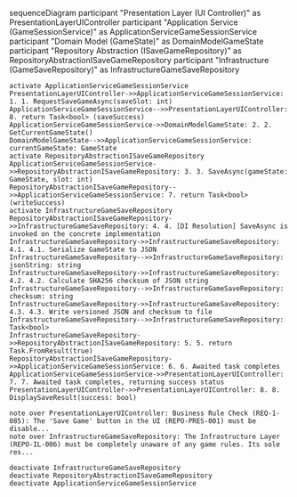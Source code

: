 sequenceDiagram
    participant "Presentation Layer (UI Controller)" as PresentationLayerUIController
    participant "Application Service (GameSessionService)" as ApplicationServiceGameSessionService
    participant "Domain Model (GameState)" as DomainModelGameState
    participant "Repository Abstraction (ISaveGameRepository)" as RepositoryAbstractionISaveGameRepository
    participant "Infrastructure (GameSaveRepository)" as InfrastructureGameSaveRepository

    activate ApplicationServiceGameSessionService
    PresentationLayerUIController->>ApplicationServiceGameSessionService: 1. 1. RequestSaveGameAsync(saveSlot: int)
    ApplicationServiceGameSessionService-->>PresentationLayerUIController: 8. return Task<bool> (saveSuccess)
    ApplicationServiceGameSessionService->>DomainModelGameState: 2. 2. GetCurrentGameState()
    DomainModelGameState-->>ApplicationServiceGameSessionService: currentGameState: GameState
    activate RepositoryAbstractionISaveGameRepository
    ApplicationServiceGameSessionService->>RepositoryAbstractionISaveGameRepository: 3. 3. SaveAsync(gameState: GameState, slot: int)
    RepositoryAbstractionISaveGameRepository-->>ApplicationServiceGameSessionService: 7. return Task<bool> (writeSuccess)
    activate InfrastructureGameSaveRepository
    RepositoryAbstractionISaveGameRepository->>InfrastructureGameSaveRepository: 4. 4. [DI Resolution] SaveAsync is invoked on the concrete implementation
    InfrastructureGameSaveRepository->>InfrastructureGameSaveRepository: 4.1. 4.1. Serialize GameState to JSON
    InfrastructureGameSaveRepository-->>InfrastructureGameSaveRepository: jsonString: string
    InfrastructureGameSaveRepository->>InfrastructureGameSaveRepository: 4.2. 4.2. Calculate SHA256 checksum of JSON string
    InfrastructureGameSaveRepository-->>InfrastructureGameSaveRepository: checksum: string
    InfrastructureGameSaveRepository->>InfrastructureGameSaveRepository: 4.3. 4.3. Write versioned JSON and checksum to file
    InfrastructureGameSaveRepository-->>InfrastructureGameSaveRepository: Task<bool>
    InfrastructureGameSaveRepository->>RepositoryAbstractionISaveGameRepository: 5. 5. return Task.FromResult(true)
    RepositoryAbstractionISaveGameRepository->>ApplicationServiceGameSessionService: 6. 6. Awaited task completes
    ApplicationServiceGameSessionService->>PresentationLayerUIController: 7. 7. Awaited task completes, returning success status
    PresentationLayerUIController->>PresentationLayerUIController: 8. 8. DisplaySaveResult(success: bool)

    note over PresentationLayerUIController: Business Rule Check (REQ-1-085): The 'Save Game' button in the UI (REPO-PRES-001) must be disable...
    note over InfrastructureGameSaveRepository: The Infrastructure Layer (REPO-IL-006) must be completely unaware of any game rules. Its sole res...

    deactivate InfrastructureGameSaveRepository
    deactivate RepositoryAbstractionISaveGameRepository
    deactivate ApplicationServiceGameSessionService
